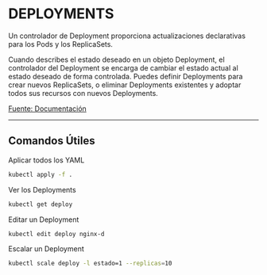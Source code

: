 # DEPLOYMENTS

Un controlador de Deployment proporciona actualizaciones declarativas para los Pods y los ReplicaSets.

Cuando describes el estado deseado en un objeto Deployment, el controlador del Deployment se encarga de cambiar el estado actual al estado deseado de forma controlada. Puedes definir Deployments para crear nuevos ReplicaSets, o eliminar Deployments existentes y adoptar todos sus recursos con nuevos Deployments.

[Fuente: Documentación](https://kubernetes.io/es/docs/concepts/workloads/controllers/deployment/)

----

## Comandos Útiles

Aplicar todos los YAML

```bash
kubectl apply -f .
```

Ver los Deployments

```bash
kubectl get deploy
```

Editar un Deployment

```bash
kubectl edit deploy nginx-d
```

Escalar un Deployment

```bash
kubectl scale deploy -l estado=1 --replicas=10
```
